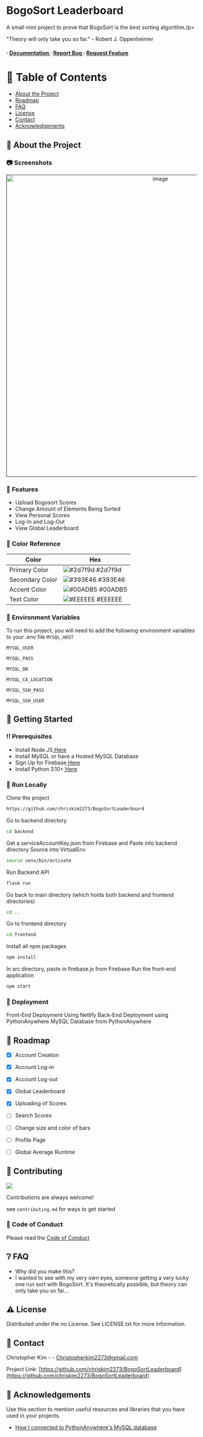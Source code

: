 <h1>BogoSort Leaderboard</h1>
<p>A small mini project to prove that BogoSort is the best sorting algorithm./p>
<p>"Theory will only take you so far." - Robert J. Oppenheimer</p>

<h4> <span> · </span> <a href="https://github.com/Chriskim2273/BogoSort Leaderboard/blob/master/README.md"> Documentation </a> <span> · </span> <a href="https://github.com/Chriskim2273/BogoSort Leaderboard/issues"> Report Bug </a> <span> · </span> <a href="https://github.com/Chriskim2273/BogoSort Leaderboard/issues"> Request Feature </a> </h4>


</div>

# :notebook_with_decorative_cover: Table of Contents

- [About the Project](#star2-about-the-project)
- [Roadmap](#compass-roadmap)
- [FAQ](#grey_question-faq)
- [License](#warning-license)
- [Contact](#handshake-contact)
- [Acknowledgements](#gem-acknowledgements)


## :star2: About the Project

### :camera: Screenshots
<div align="center"> <a href=""><img src="https://i.ibb.co/42h7b3H/Screenshot-98.jpg" alt='image' width='800'/></a> </div>



### :dart: Features
- Upload Bogosort Scores
- Change Amount of Elements Being Sorted
- View Personal Scores
- Log-In and Log-Out
- View Global Leaderboard


### :art: Color Reference
| Color | Hex |
| --------------- | ---------------------------------------------------------------- |
| Primary Color | ![#2d7f9d](https://via.placeholder.com/10/2d7f9d?text=+) #2d7f9d |
| Secondary Color | ![#393E46](https://via.placeholder.com/10/393E46?text=+) #393E46 |
| Accent Color | ![#00ADB5](https://via.placeholder.com/10/00ADB5?text=+) #00ADB5 |
| Text Color | ![#EEEEEE](https://via.placeholder.com/10/EEEEEE?text=+) #EEEEEE |

### :key: Environment Variables
To run this project, you will need to add the following environment variables to your .env file
`MYSQL_HOST`

`MYSQL_USER`

`MYSQL_PASS`

`MYSQL_DB`

`MYSQL_CA_LOCATION`

`MYSQL_SSH_PASS`

`MYSQL_SSH_USER`



## :toolbox: Getting Started

### :bangbang: Prerequisites

- Install Node JS<a href="https://nodejs.org/en/"> Here</a>
- Install MySQL or have a Hosted MySQL Database
- Sign Up for Firebase<a href="https://firebase.google.com/"> Here</a>
- Install Python 3.10+<a href="https://www.python.org/downloads/"> Here</a>


### :running: Run Locally

Clone the project

```bash
https://github.com/chriskim2273/BogoSortLeaderboard
```
Go to backend directory
```bash
cd backend
```
Get a serviceAccountKey.json from Firebase and Paste into backend directory
Source into VirtualEnv
```bash
source venv/bin/activate
```
Run Backend API
```bash
flask run
```
Go back to main directory (which holds both backend and frontend directories)
```bash
cd ..
```
Go to frontend directory
```bash
cd frontend
```
Install all npm packages
```bash
npm install
```
In src directory, paste in firebase.js from Firebase
Run the front-end application
```bash
npm start
```


### :triangular_flag_on_post: Deployment

Front-End Deployment Using Netlify
Back-End Deployment using PythonAnywhere
MySQL Database from PythonAnywhere


## :compass: Roadmap

* [x] Account Creation
* [x] Account Log-in
* [x] Account Log-out
* [x] Global Leaderboard
* [x] Uploading of Scores
* [ ] Search Scores
* [ ] Change size and color of bars
* [ ] Profile Page
* [ ] Global Average Runtime


## :wave: Contributing

<a href="https://github.com/chriskim2273/BogoSortLeaderboard/graphs/contributors"> <img src="https://contrib.rocks/image?repo=Louis3797/awesome-readme-template" /> </a>

Contributions are always welcome!

see `contributing.md` for ways to get started

### :scroll: Code of Conduct

Please read the [Code of Conduct](https://github.com/chriskim2273/BogoSortLeaderboard/blob/master/CODE_OF_CONDUCT.md)

## :grey_question: FAQ

- Why did you make this?
- I wanted to see with my very own eyes, someone getting a very lucky one run sort with BogoSort. It's theoretically possible, but theory can only take you so far...


## :warning: License

Distributed under the no License. See LICENSE.txt for more information.

## :handshake: Contact

Christopher Kim - - Christopherkim2273@gmail.com

Project Link: [https://github.com/chriskim2273/BogoSortLeaderboard](https://github.com/chriskim2273/BogoSortLeaderboard)

## :gem: Acknowledgements

Use this section to mention useful resources and libraries that you have used in your projects.

- [How I connected to PythonAnywhere's MySQL database](https://help.pythonanywhere.com/pages/AccessingMySQLFromOutsidePythonAnywhere/)


